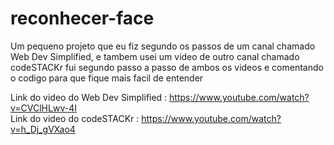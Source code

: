 # reconhecer-face
Um pequeno projeto que eu fiz segundo os passos de um canal chamado Web Dev Simplified, e tambem usei um video de outro canal chamado 
codeSTACKr fui segundo passo a passo de ambos os videos 
e comentando o codigo para que fique mais facil de entender 

Link do video do  Web Dev Simplified : https://www.youtube.com/watch?v=CVClHLwv-4I<br>
Link do video do  codeSTACKr : https://www.youtube.com/watch?v=h_Dj_gVXao4
